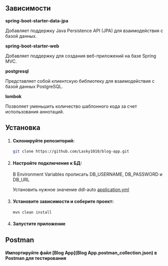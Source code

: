 ## Зависимости

**spring-boot-starter-data-jpa**

Добавляет поддержку Java Persistence API (JPA) для взаимодействия с базой данных.

**spring-boot-starter-web**

Добавляет поддержку для создания веб-приложений на базе Spring MVC.

**postgresql**

Представляет собой клиентскую библиотеку для взаимодействия с базой данных PostgreSQL.

**lombok**

Позволяет уменьшить количество шаблонного кода за счет использования аннотаций.

## Установка

1. #### Склонируйте репозиторий:
   ```sh
   git clone https://github.com/Lasky1010/blog-app.git

2. #### Настройте подключение к БД:

   В Environment Variables прописать DB_USERNAME, DB_PASSWORD и DB_URL

   Установить нужное значение ddl-auto
   [application.yml](src/main/resources/application.yml)

3. #### Установите зависимости и соберите проект:
    ```sh
   mvn clean install
4. #### Запустите приложение

## Postman

#### Импортируйте файл [Blog App](Blog App.postman_collection.json) в Postman для тестирования